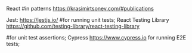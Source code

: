 React 
#in patterns
https://krasimirtsonev.com/#publications

Jest:
https://jestjs.io/ 
#for running unit tests;
React Testing Library
https://github.com/testing-library/react-testing-library

#for unit test assertions;
Cypress 
https://www.cypress.io
for running E2E tests;      
